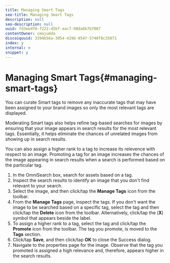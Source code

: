 ```yaml
---
title: Managing Smart Tags
seo-title: Managing Smart Tags
description: null
seo-description: null
uuid: fd3eedf0-f222-45bf-aac7-90da6b7b7087
contentOwner: cmajumda
discoiquuid: 3394b56a-3054-419b-9547-5740f8c35071
index: y
internal: n
snippet: y
---
```


# Managing Smart Tags{#managing-smart-tags}

You can curate Smart tags to remove any inaccurate tags that may have been assigned to your brand images so only the most relevant tags are displayed.

Moderating Smart tags also helps refine tag-based searches for images by ensuring that your image appears in search results for the most relevant tags. Essentially, it helps eliminate the chances of unrelated images from showing up in search results.

You can also assign a higher rank to a tag to increase its relevence with respect to an image. Promoting a tag for an image increases the chances of the image appearing in search results when a search is performed based on the particular tag.

1. In the OmniSearch box, search for assets based on a tag.
1. Inspect the search results to identify an image that you don't find relevant to your search.
1. Select the image, and then click/tap the **Manage Tags** icon from the toolbar.
1. From the **Manage Tags** page, inspect the tags. If you don't want the image to be searched based on a specific tag, select the tag and then click/tap the **Delete** icon from the toolbar. Alternatively, click/tap the (**X**) symbol that appears beside the label.
1. To assign a higher rank to a tag, select the tag and click/tap the **Promote** icon from the toolbar. The tag you promote, is moved to the **Tags** section.
1. Click/tap **Save**, and then click/tap **OK** to close the Success dialog.
1. Navigate to the properties page for the image. Observe that the tag you promoted is assigned a high relevance and, therefore, appears higher in the search results.

